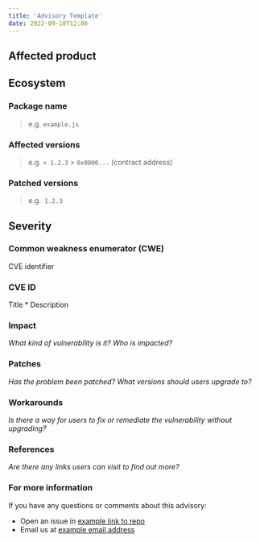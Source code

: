 ```yaml
---
title: 'Advisory Template'
date: 2022-09-10T12:00
---
```


## Affected product

## Ecosystem

### Package name

> e.g. `example.js`

### Affected versions

> e.g. `< 1.2.3` > `0x0000...` (contract address)

### Patched versions

> e.g.` 1.2.3`

## Severity

### Common weakness enumerator (CWE)

CVE identifier

### CVE ID

Title \* Description

### Impact

_What kind of vulnerability is it? Who is impacted?_

### Patches

_Has the problem been patched? What versions should users upgrade to?_

### Workarounds

_Is there a way for users to fix or remediate the vulnerability without upgrading?_

### References

_Are there any links users can visit to find out more?_

### For more information

If you have any questions or comments about this advisory:

- Open an issue in [example link to repo](http://example.com)
- Email us at [example email address](mailto:example@example.com)
